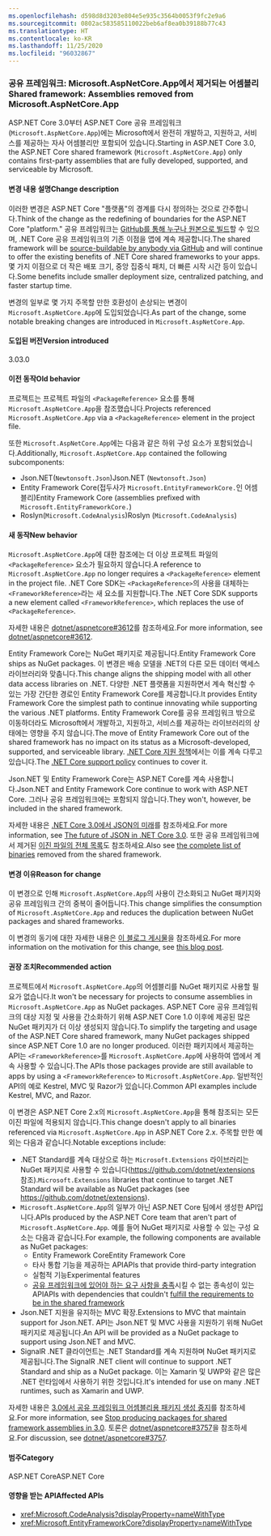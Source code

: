 ```yaml
---
ms.openlocfilehash: d598d8d3203e804e5e935c3564b0053f9fc2e9a6
ms.sourcegitcommit: 0802ac583585110022beb6af8ea0b39188b77c43
ms.translationtype: HT
ms.contentlocale: ko-KR
ms.lasthandoff: 11/25/2020
ms.locfileid: "96032867"
---
```

### <a name="shared-framework-assemblies-removed-from-microsoftaspnetcoreapp"></a><span data-ttu-id="8f86b-101">공유 프레임워크: Microsoft.AspNetCore.App에서 제거되는 어셈블리</span><span class="sxs-lookup"><span data-stu-id="8f86b-101">Shared framework: Assemblies removed from Microsoft.AspNetCore.App</span></span>

<span data-ttu-id="8f86b-102">ASP.NET Core 3.0부터 ASP.NET Core 공유 프레임워크(`Microsoft.AspNetCore.App`)에는 Microsoft에서 완전히 개발하고, 지원하고, 서비스를 제공하는 자사 어셈블리만 포함되어 있습니다.</span><span class="sxs-lookup"><span data-stu-id="8f86b-102">Starting in ASP.NET Core 3.0, the ASP.NET Core shared framework (`Microsoft.AspNetCore.App`) only contains first-party assemblies that are fully developed, supported, and serviceable by Microsoft.</span></span>

#### <a name="change-description"></a><span data-ttu-id="8f86b-103">변경 내용 설명</span><span class="sxs-lookup"><span data-stu-id="8f86b-103">Change description</span></span>

<span data-ttu-id="8f86b-104">이러한 변경은 ASP.NET Core "플랫폼"의 경계를 다시 정의하는 것으로 간주합니다.</span><span class="sxs-lookup"><span data-stu-id="8f86b-104">Think of the change as the redefining of boundaries for the ASP.NET Core "platform."</span></span> <span data-ttu-id="8f86b-105">공유 프레임워크는 [GitHub를 통해 누구나 원본으로 빌드](https://github.com/dotnet/source-build)할 수 있으며, .NET Core 공유 프레임워크의 기존 이점을 앱에 계속 제공합니다.</span><span class="sxs-lookup"><span data-stu-id="8f86b-105">The shared framework will be [source-buildable by anybody via GitHub](https://github.com/dotnet/source-build) and will continue to offer the existing benefits of .NET Core shared frameworks to your apps.</span></span> <span data-ttu-id="8f86b-106">몇 가지 이점으로 더 작은 배포 크기, 중앙 집중식 패치, 더 빠른 시작 시간 등이 있습니다.</span><span class="sxs-lookup"><span data-stu-id="8f86b-106">Some benefits include smaller deployment size, centralized patching, and faster startup time.</span></span>

<span data-ttu-id="8f86b-107">변경의 일부로 몇 가지 주목할 만한 호환성이 손상되는 변경이 `Microsoft.AspNetCore.App`에 도입되었습니다.</span><span class="sxs-lookup"><span data-stu-id="8f86b-107">As part of the change, some notable breaking changes are introduced in `Microsoft.AspNetCore.App`.</span></span>

#### <a name="version-introduced"></a><span data-ttu-id="8f86b-108">도입된 버전</span><span class="sxs-lookup"><span data-stu-id="8f86b-108">Version introduced</span></span>

<span data-ttu-id="8f86b-109">3.0</span><span class="sxs-lookup"><span data-stu-id="8f86b-109">3.0</span></span>

#### <a name="old-behavior"></a><span data-ttu-id="8f86b-110">이전 동작</span><span class="sxs-lookup"><span data-stu-id="8f86b-110">Old behavior</span></span>

<span data-ttu-id="8f86b-111">프로젝트는 프로젝트 파일의 `<PackageReference>` 요소를 통해 `Microsoft.AspNetCore.App`을 참조했습니다.</span><span class="sxs-lookup"><span data-stu-id="8f86b-111">Projects referenced `Microsoft.AspNetCore.App` via a `<PackageReference>` element in the project file.</span></span>

<span data-ttu-id="8f86b-112">또한 `Microsoft.AspNetCore.App`에는 다음과 같은 하위 구성 요소가 포함되었습니다.</span><span class="sxs-lookup"><span data-stu-id="8f86b-112">Additionally, `Microsoft.AspNetCore.App` contained the following subcomponents:</span></span>

- <span data-ttu-id="8f86b-113">Json.NET(`Newtonsoft.Json`)</span><span class="sxs-lookup"><span data-stu-id="8f86b-113">Json.NET (`Newtonsoft.Json`)</span></span>
- <span data-ttu-id="8f86b-114">Entity Framework Core(접두사가 `Microsoft.EntityFrameworkCore.`인 어셈블리)</span><span class="sxs-lookup"><span data-stu-id="8f86b-114">Entity Framework Core (assemblies prefixed with `Microsoft.EntityFrameworkCore.`)</span></span>
- <span data-ttu-id="8f86b-115">Roslyn(`Microsoft.CodeAnalysis`)</span><span class="sxs-lookup"><span data-stu-id="8f86b-115">Roslyn (`Microsoft.CodeAnalysis`)</span></span>

#### <a name="new-behavior"></a><span data-ttu-id="8f86b-116">새 동작</span><span class="sxs-lookup"><span data-stu-id="8f86b-116">New behavior</span></span>

<span data-ttu-id="8f86b-117">`Microsoft.AspNetCore.App`에 대한 참조에는 더 이상 프로젝트 파일의 `<PackageReference>` 요소가 필요하지 않습니다.</span><span class="sxs-lookup"><span data-stu-id="8f86b-117">A reference to `Microsoft.AspNetCore.App` no longer requires a `<PackageReference>` element in the project file.</span></span> <span data-ttu-id="8f86b-118">.NET Core SDK는 `<PackageReference>`의 사용을 대체하는 `<FrameworkReference>`라는 새 요소를 지원합니다.</span><span class="sxs-lookup"><span data-stu-id="8f86b-118">The .NET Core SDK supports a new element called `<FrameworkReference>`, which replaces the use of `<PackageReference>`.</span></span>

<span data-ttu-id="8f86b-119">자세한 내용은 [dotnet/aspnetcore#3612](https://github.com/dotnet/aspnetcore/issues/3612)를 참조하세요.</span><span class="sxs-lookup"><span data-stu-id="8f86b-119">For more information, see [dotnet/aspnetcore#3612](https://github.com/dotnet/aspnetcore/issues/3612).</span></span>

<span data-ttu-id="8f86b-120">Entity Framework Core는 NuGet 패키지로 제공됩니다.</span><span class="sxs-lookup"><span data-stu-id="8f86b-120">Entity Framework Core ships as NuGet packages.</span></span> <span data-ttu-id="8f86b-121">이 변경은 배송 모델을 .NET의 다른 모든 데이터 액세스 라이브러리와 맞춥니다.</span><span class="sxs-lookup"><span data-stu-id="8f86b-121">This change aligns the shipping model with all other data access libraries on .NET.</span></span> <span data-ttu-id="8f86b-122">다양한 .NET 플랫폼을 지원하면서 계속 혁신할 수 있는 가장 간단한 경로인 Entity Framework Core를 제공합니다.</span><span class="sxs-lookup"><span data-stu-id="8f86b-122">It provides Entity Framework Core the simplest path to continue innovating while supporting the various .NET platforms.</span></span> <span data-ttu-id="8f86b-123">Entity Framework Core를 공유 프레임워크 밖으로 이동하더라도 Microsoft에서 개발하고, 지원하고, 서비스를 제공하는 라이브러리의 상태에는 영향을 주지 않습니다.</span><span class="sxs-lookup"><span data-stu-id="8f86b-123">The move of Entity Framework Core out of the shared framework has no impact on its status as a Microsoft-developed, supported, and serviceable library.</span></span> <span data-ttu-id="8f86b-124">[.NET Core 지원 정책](https://dotnet.microsoft.com/platform/support/policy/dotnet-core)에서는 이를 계속 다루고 있습니다.</span><span class="sxs-lookup"><span data-stu-id="8f86b-124">The [.NET Core support policy](https://dotnet.microsoft.com/platform/support/policy/dotnet-core) continues to cover it.</span></span>

<span data-ttu-id="8f86b-125">Json.NET 및 Entity Framework Core는 ASP.NET Core를 계속 사용합니다.</span><span class="sxs-lookup"><span data-stu-id="8f86b-125">Json.NET and Entity Framework Core continue to work with ASP.NET Core.</span></span> <span data-ttu-id="8f86b-126">그러나 공유 프레임워크에는 포함되지 않습니다.</span><span class="sxs-lookup"><span data-stu-id="8f86b-126">They won't, however, be included in the shared framework.</span></span>

<span data-ttu-id="8f86b-127">자세한 내용은 [.NET Core 3.0에서 JSON의 미래](https://github.com/dotnet/announcements/issues/90)를 참조하세요.</span><span class="sxs-lookup"><span data-stu-id="8f86b-127">For more information, see [The future of JSON in .NET Core 3.0](https://github.com/dotnet/announcements/issues/90).</span></span> <span data-ttu-id="8f86b-128">또한 공유 프레임워크에서 제거된 [이진 파일의 전체 목록](https://github.com/dotnet/aspnetcore/issues/3755)도 참조하세요.</span><span class="sxs-lookup"><span data-stu-id="8f86b-128">Also see [the complete list of binaries](https://github.com/dotnet/aspnetcore/issues/3755) removed from the shared framework.</span></span>

#### <a name="reason-for-change"></a><span data-ttu-id="8f86b-129">변경 이유</span><span class="sxs-lookup"><span data-stu-id="8f86b-129">Reason for change</span></span>

<span data-ttu-id="8f86b-130">이 변경으로 인해 `Microsoft.AspNetCore.App`의 사용이 간소화되고 NuGet 패키지와 공유 프레임워크 간의 중복이 줄어듭니다.</span><span class="sxs-lookup"><span data-stu-id="8f86b-130">This change simplifies the consumption of `Microsoft.AspNetCore.App` and reduces the duplication between NuGet packages and shared frameworks.</span></span>

<span data-ttu-id="8f86b-131">이 변경의 동기에 대한 자세한 내용은 [이 블로그 게시물](https://devblogs.microsoft.com/aspnet/a-first-look-at-changes-coming-in-asp-net-core-3-0/)을 참조하세요.</span><span class="sxs-lookup"><span data-stu-id="8f86b-131">For more information on the motivation for this change, see [this blog post](https://devblogs.microsoft.com/aspnet/a-first-look-at-changes-coming-in-asp-net-core-3-0/).</span></span>

#### <a name="recommended-action"></a><span data-ttu-id="8f86b-132">권장 조치</span><span class="sxs-lookup"><span data-stu-id="8f86b-132">Recommended action</span></span>

<span data-ttu-id="8f86b-133">프로젝트에서 `Microsoft.AspNetCore.App`의 어셈블리를 NuGet 패키지로 사용할 필요가 없습니다.</span><span class="sxs-lookup"><span data-stu-id="8f86b-133">It won't be necessary for projects to consume assemblies in `Microsoft.AspNetCore.App` as NuGet packages.</span></span> <span data-ttu-id="8f86b-134">ASP.NET Core 공유 프레임워크의 대상 지정 및 사용을 간소화하기 위해 ASP.NET Core 1.0 이후에 제공된 많은 NuGet 패키지가 더 이상 생성되지 않습니다.</span><span class="sxs-lookup"><span data-stu-id="8f86b-134">To simplify the targeting and usage of the ASP.NET Core shared framework, many NuGet packages shipped since ASP.NET Core 1.0 are no longer produced.</span></span> <span data-ttu-id="8f86b-135">이러한 패키지에서 제공하는 API는 `<FrameworkReference>`를 `Microsoft.AspNetCore.App`에 사용하여 앱에서 계속 사용할 수 있습니다.</span><span class="sxs-lookup"><span data-stu-id="8f86b-135">The APIs those packages provide are still available to apps by using a `<FrameworkReference>` to `Microsoft.AspNetCore.App`.</span></span> <span data-ttu-id="8f86b-136">일반적인 API의 예로 Kestrel, MVC 및 Razor가 있습니다.</span><span class="sxs-lookup"><span data-stu-id="8f86b-136">Common API examples include Kestrel, MVC, and Razor.</span></span>

<span data-ttu-id="8f86b-137">이 변경은 ASP.NET Core 2.x의 `Microsoft.AspNetCore.App`을 통해 참조되는 모든 이진 파일에 적용되지 않습니다.</span><span class="sxs-lookup"><span data-stu-id="8f86b-137">This change doesn't apply to all binaries referenced via `Microsoft.AspNetCore.App` in ASP.NET Core 2.x.</span></span> <span data-ttu-id="8f86b-138">주목할 만한 예외는 다음과 같습니다.</span><span class="sxs-lookup"><span data-stu-id="8f86b-138">Notable exceptions include:</span></span>

- <span data-ttu-id="8f86b-139">.NET Standard를 계속 대상으로 하는 `Microsoft.Extensions` 라이브러리는 NuGet 패키지로 사용할 수 있습니다(<https://github.com/dotnet/extensions> 참조).</span><span class="sxs-lookup"><span data-stu-id="8f86b-139">`Microsoft.Extensions` libraries that continue to target .NET Standard will be available as NuGet packages (see <https://github.com/dotnet/extensions>).</span></span>
- <span data-ttu-id="8f86b-140">`Microsoft.AspNetCore.App`의 일부가 아닌 ASP.NET Core 팀에서 생성한 API입니다.</span><span class="sxs-lookup"><span data-stu-id="8f86b-140">APIs produced by the ASP.NET Core team that aren't part of `Microsoft.AspNetCore.App`.</span></span> <span data-ttu-id="8f86b-141">예를 들어 NuGet 패키지로 사용할 수 있는 구성 요소는 다음과 같습니다.</span><span class="sxs-lookup"><span data-stu-id="8f86b-141">For example, the following components are available as NuGet packages:</span></span>
  - <span data-ttu-id="8f86b-142">Entity Framework Core</span><span class="sxs-lookup"><span data-stu-id="8f86b-142">Entity Framework Core</span></span>
  - <span data-ttu-id="8f86b-143">타사 통합 기능을 제공하는 API</span><span class="sxs-lookup"><span data-stu-id="8f86b-143">APIs that provide third-party integration</span></span>
  - <span data-ttu-id="8f86b-144">실험적 기능</span><span class="sxs-lookup"><span data-stu-id="8f86b-144">Experimental features</span></span>
  - <span data-ttu-id="8f86b-145">[공유 프레임워크에 있어야 하는 요구 사항을 충족](https://github.com/dotnet/aspnetcore/blob/4e44e5bcbedd961cc0d4f6b846699c7c494f5597/docs/SharedFramework.md)시킬 수 없는 종속성이 있는 API</span><span class="sxs-lookup"><span data-stu-id="8f86b-145">APIs with dependencies that couldn't [fulfill the requirements to be in the shared framework](https://github.com/dotnet/aspnetcore/blob/4e44e5bcbedd961cc0d4f6b846699c7c494f5597/docs/SharedFramework.md)</span></span>
- <span data-ttu-id="8f86b-146">Json.NET 지원을 유지하는 MVC 확장.</span><span class="sxs-lookup"><span data-stu-id="8f86b-146">Extensions to MVC that maintain support for Json.NET.</span></span> <span data-ttu-id="8f86b-147">API는 Json.NET 및 MVC 사용을 지원하기 위해 NuGet 패키지로 제공됩니다.</span><span class="sxs-lookup"><span data-stu-id="8f86b-147">An API will be provided as a NuGet package to support using Json.NET and MVC.</span></span>
- <span data-ttu-id="8f86b-148">SignalR .NET 클라이언트는 .NET Standard를 계속 지원하며 NuGet 패키지로 제공됩니다.</span><span class="sxs-lookup"><span data-stu-id="8f86b-148">The SignalR .NET client will continue to support .NET Standard and ship as a NuGet package.</span></span> <span data-ttu-id="8f86b-149">이는 Xamarin 및 UWP와 같은 많은 .NET 런타임에서 사용하기 위한 것입니다.</span><span class="sxs-lookup"><span data-stu-id="8f86b-149">It's intended for use on many .NET runtimes, such as Xamarin and UWP.</span></span>

<span data-ttu-id="8f86b-150">자세한 내용은 [3.0에서 공유 프레임워크 어셈블리용 패키지 생성 중지](https://github.com/dotnet/aspnetcore/issues/3756)를 참조하세요.</span><span class="sxs-lookup"><span data-stu-id="8f86b-150">For more information, see [Stop producing packages for shared framework assemblies in 3.0](https://github.com/dotnet/aspnetcore/issues/3756).</span></span> <span data-ttu-id="8f86b-151">토론은 [dotnet/aspnetcore#3757](https://github.com/dotnet/aspnetcore/issues/3757)을 참조하세요.</span><span class="sxs-lookup"><span data-stu-id="8f86b-151">For discussion, see [dotnet/aspnetcore#3757](https://github.com/dotnet/aspnetcore/issues/3757).</span></span>

#### <a name="category"></a><span data-ttu-id="8f86b-152">범주</span><span class="sxs-lookup"><span data-stu-id="8f86b-152">Category</span></span>

<span data-ttu-id="8f86b-153">ASP.NET Core</span><span class="sxs-lookup"><span data-stu-id="8f86b-153">ASP.NET Core</span></span>

#### <a name="affected-apis"></a><span data-ttu-id="8f86b-154">영향을 받는 API</span><span class="sxs-lookup"><span data-stu-id="8f86b-154">Affected APIs</span></span>

- <xref:Microsoft.CodeAnalysis?displayProperty=nameWithType>
- <xref:Microsoft.EntityFrameworkCore?displayProperty=nameWithType>

<!--

#### Affected APIs

- `N:Microsoft.CodeAnalysis`
- `N:Microsoft.EntityFrameworkCore`

-->
